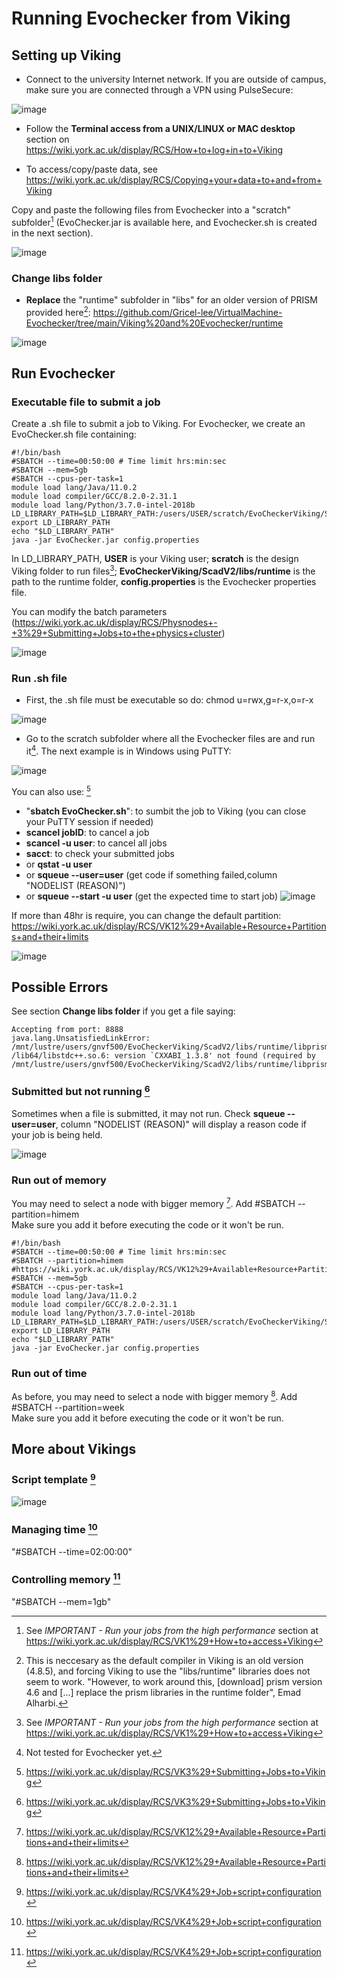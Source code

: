 # Running Evochecker from Viking

## Setting up Viking

- Connect to the university Internet network. If you are outside of campus, make sure you are connected through a VPN using PulseSecure:

![image](https://user-images.githubusercontent.com/63869574/143794614-5e85dbfa-6508-4c03-abf8-943abbdada8f.png)

- Follow the **Terminal access from a UNIX/LINUX or MAC desktop** section on https://wiki.york.ac.uk/display/RCS/How+to+log+in+to+Viking 

- To access/copy/paste data, see https://wiki.york.ac.uk/display/RCS/Copying+your+data+to+and+from+Viking 

Copy and paste the following files from Evochecker into a "scratch" subfolder[^1] (EvoChecker.jar is available here, and Evochecker.sh is created in the next section).

![image](https://user-images.githubusercontent.com/63869574/143893682-c9c60585-631c-458e-a8e8-7f3c72be841d.png)

### Change libs folder

- **Replace** the "runtime" subfolder in "libs" for an older version of PRISM provided here[^2]: https://github.com/Gricel-lee/VirtualMachine-Evochecker/tree/main/Viking%20and%20Evochecker/runtime

![image](https://user-images.githubusercontent.com/63869574/143893629-22d0e0fc-6248-4e3d-bf0f-2a6f2c6fc4a0.png)


## Run Evochecker
### Executable file to submit a job
Create a .sh file to submit a job to Viking. 
For Evochecker, we create an EvoChecker.sh file containing:

```
#!/bin/bash
#SBATCH --time=00:50:00 # Time limit hrs:min:sec
#SBATCH --mem=5gb
#SBATCH --cpus-per-task=1
module load lang/Java/11.0.2
module load compiler/GCC/8.2.0-2.31.1
module load lang/Python/3.7.0-intel-2018b
LD_LIBRARY_PATH=$LD_LIBRARY_PATH:/users/USER/scratch/EvoCheckerViking/ScadV2/libs/runtime
export LD_LIBRARY_PATH
echo "$LD_LIBRARY_PATH"
java -jar EvoChecker.jar config.properties 

```
In LD_LIBRARY_PATH, **USER** is your Viking user; **scratch** is the design Viking folder to run files[^1]; **EvoCheckerViking/ScadV2/libs/runtime** is the path to the runtime folder, **config.properties** is the Evochecker properties file. 

You can modify the batch parameters (https://wiki.york.ac.uk/display/RCS/Physnodes+-+3%29+Submitting+Jobs+to+the+physics+cluster)

![image](https://user-images.githubusercontent.com/63869574/155792200-b1a3b7ab-8698-432c-be37-7d53a6c40129.png)



### Run .sh file

- First, the .sh file must be executable so do: chmod u=rwx,g=r-x,o=r-x 

![image](https://user-images.githubusercontent.com/63869574/143779349-bcbdcc6f-2159-467e-bbf7-799542f215e2.png)

- Go to the scratch subfolder where all the Evochecker files are and run it[^3]. The next example is in Windows using PuTTY:

![image](https://user-images.githubusercontent.com/63869574/143894178-ab36e910-8cb0-4a2a-87c0-6e6295b57b84.png)

You can also use: [^5]
 - "**sbatch EvoChecker.sh**": to sumbit the job to Viking (you can close your PuTTY session if needed)
 - **scancel jobID**: to cancel a job 
 - **scancel -u user**: to cancel all jobs
 - **sacct**: to check your submitted jobs
 - or **qstat -u user**
 - or **squeue --user=user** (get code if something failed,column "NODELIST (REASON)")
 - or **squeue --start -u user** (get the expected time to start job)
![image](https://user-images.githubusercontent.com/63869574/155799924-657672e7-5e3e-4526-bf05-4fdf6d8bb5d0.png)

If more than 48hr is require, you can change the default partition: https://wiki.york.ac.uk/display/RCS/VK12%29+Available+Resource+Partitions+and+their+limits

![image](https://user-images.githubusercontent.com/63869574/156606835-cf3fe128-7717-4ab4-9de8-e798cbca9c58.png)



## Possible Errors

See section **Change libs folder** if you get a file saying:
```
Accepting from port: 8888
java.lang.UnsatisfiedLinkError: /mnt/lustre/users/gnvf500/EvoCheckerViking/ScadV2/libs/runtime/libprism.so: /lib64/libstdc++.so.6: version `CXXABI_1.3.8' not found (required by /mnt/lustre/users/gnvf500/EvoCheckerViking/ScadV2/libs/runtime/libprism.so)
```

### Submitted but not running [^5]
Sometimes when a file is submitted, it may not run. Check **squeue --user=user**, column "NODELIST (REASON)"  will display a reason code if your job is being held.

![image](https://user-images.githubusercontent.com/63869574/156643316-f4573432-588e-40ad-8c6d-c1e560103580.png)

### Run out of memory
You may need to select a node with bigger memory [^6].
Add #SBATCH --partition=himem		
Make sure you add it before executing the code or it won't be run.

```
#!/bin/bash
#SBATCH --time=00:50:00 # Time limit hrs:min:sec
#SBATCH --partition=himem		#https://wiki.york.ac.uk/display/RCS/VK12%29+Available+Resource+Partitions+and+their+limits
#SBATCH --mem=5gb
#SBATCH --cpus-per-task=1
module load lang/Java/11.0.2
module load compiler/GCC/8.2.0-2.31.1
module load lang/Python/3.7.0-intel-2018b
LD_LIBRARY_PATH=$LD_LIBRARY_PATH:/users/USER/scratch/EvoCheckerViking/ScadV2/libs/runtime
export LD_LIBRARY_PATH
echo "$LD_LIBRARY_PATH"
java -jar EvoChecker.jar config.properties 

```

### Run out of time
As before, you may need to select a node with bigger memory [^6].
Add #SBATCH --partition=week		
Make sure you add it before executing the code or it won't be run.	

## More about Vikings
### Script template [^4]

![image](https://user-images.githubusercontent.com/63869574/148259168-fbf62be9-ab8d-472e-9135-68956205448d.png)

### Managing time [^4]
"#SBATCH --time=02:00:00" 
### Controlling memory [^4]
"#SBATCH --mem=1gb"



[^1]: See _IMPORTANT - Run your jobs from the high performance_ section at https://wiki.york.ac.uk/display/RCS/VK1%29+How+to+access+Viking

[^2]: This is neccesary as the default compiler in Viking is an old version (4.8.5), and forcing Viking to use the "libs/runtime" libraries does not seem to work. "However, to work around this, \[download\] prism version 4.6 and \[...\] replace the prism libraries in the runtime folder", Emad Alharbi. 

[^3]: Not tested for Evochecker yet.

[^4]: https://wiki.york.ac.uk/display/RCS/VK4%29+Job+script+configuration

[^5]: https://wiki.york.ac.uk/display/RCS/VK3%29+Submitting+Jobs+to+Viking

[^6]: https://wiki.york.ac.uk/display/RCS/VK12%29+Available+Resource+Partitions+and+their+limits
